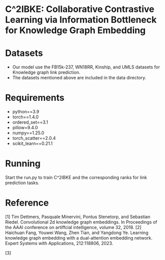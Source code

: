 # C^2IBKE: Collaborative Contrastive Learning via Information Bottleneck for Knowledge Graph Embedding

# Datasets
- Our model use the FB15k-237, WN18RR, Kinship, and UMLS datasets for Knowledge graph link prediction.
- The datasets mentioned above are included in the data directory.

#  Requirements
- python==3.9
- torch==1.4.0
- ordered_set==3.1
- pillow=9.4.0
- numpy==1.25.0
- torch_scatter==2.0.4
- scikit_learn==0.21.1

#  Running
Start the run.py to train C^2IBKE and the corresponding ranks for link prediction tasks.

# Reference



[1] Tim Dettmers, Pasquale Minervini, Pontus Stenetorp, and Sebastian
Riedel. Convolutional 2d knowledge graph embeddings. In Proceedings
of the AAAI conference on artiffcial intelligence, volume 32, 2018.
[2] Haichuan Fang, Youwei Wang, Zhen Tian, and Yangdong Ye. Learning
knowledge graph embedding with a dual-attention embedding network.
Expert Systems with Applications, 212:118806, 2023.

[3] 

